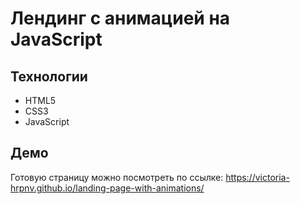 # Лендинг с анимацией на JavaScript

## Технологии

- HTML5
- CSS3
- JavaScript

## Демо
Готовую страницу можно посмотреть по ссылке:  https://victoria-hrpnv.github.io/landing-page-with-animations/
